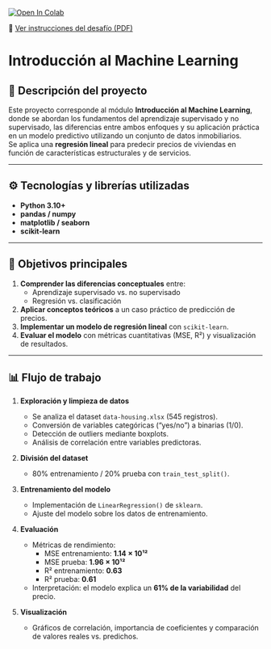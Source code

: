 [![Open In Colab](https://colab.research.google.com/assets/colab-badge.svg)](https://colab.research.google.com/github/fredusho/data-science-portfolio/blob/main/proyecto-introduccion-ml/introduccion-machine-learning.ipynb)

📄 [Ver instrucciones del desafío (PDF)](https://github.com/fredusho/data-science-portfolio/blob/main/proyecto-introduccion-ml/docs/introduccion-machine-learning.pdf)

# Introducción al Machine Learning

## 🧩 Descripción del proyecto
Este proyecto corresponde al módulo **Introducción al Machine Learning**, donde se abordan los fundamentos del aprendizaje supervisado y no supervisado, las diferencias entre ambos enfoques y su aplicación práctica en un modelo predictivo utilizando un conjunto de datos inmobiliarios.  
Se aplica una **regresión lineal** para predecir precios de viviendas en función de características estructurales y de servicios.

---

## ⚙️ Tecnologías y librerías utilizadas
- **Python 3.10+**
- **pandas / numpy**
- **matplotlib / seaborn**
- **scikit-learn**

---

## 🧠 Objetivos principales
1. **Comprender las diferencias conceptuales** entre:
   - Aprendizaje supervisado vs. no supervisado  
   - Regresión vs. clasificación
2. **Aplicar conceptos teóricos** a un caso práctico de predicción de precios.
3. **Implementar un modelo de regresión lineal** con `scikit-learn`.
4. **Evaluar el modelo** con métricas cuantitativas (MSE, R²) y visualización de resultados.

---

## 📊 Flujo de trabajo

1. **Exploración y limpieza de datos**
   - Se analiza el dataset `data-housing.xlsx` (545 registros).  
   - Conversión de variables categóricas (“yes/no”) a binarias (1/0).  
   - Detección de outliers mediante boxplots.  
   - Análisis de correlación entre variables predictoras.

2. **División del dataset**
   - 80% entrenamiento / 20% prueba con `train_test_split()`.

3. **Entrenamiento del modelo**
   - Implementación de `LinearRegression()` de `sklearn`.  
   - Ajuste del modelo sobre los datos de entrenamiento.

4. **Evaluación**
   - Métricas de rendimiento:
     - MSE entrenamiento: **1.14 × 10¹²**
     - MSE prueba: **1.96 × 10¹²**
     - R² entrenamiento: **0.63**
     - R² prueba: **0.61**
   - Interpretación: el modelo explica un **61% de la variabilidad** del precio.

5. **Visualización**
   - Gráficos de correlación, importancia de coeficientes y comparación de valores reales vs. predichos.


